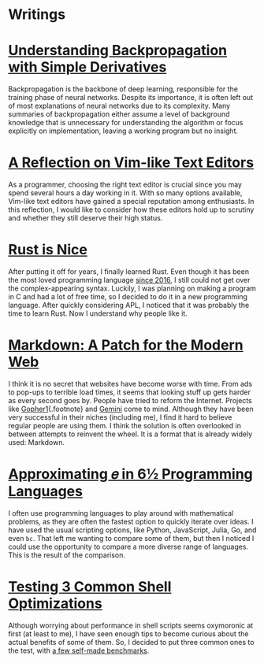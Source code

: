 # Writings

# [Understanding Backpropagation with Simple Derivatives](understanding-backpropagation-with-simple-derivatives.md)
Backpropagation is the backbone of deep learning,
responsible for the training phase of neural networks.
Despite its importance,
it is often left out of most explanations of neural networks
due to its complexity.
Many summaries of backpropagation
either assume a level of background knowledge that is unnecessary
for understanding the algorithm
or focus explicitly on implementation,
leaving a working program but no insight.

# [A Reflection on Vim-like Text Editors](a-reflection-on-vim-like-text-editors.md)
As a programmer, choosing the right text editor is crucial
since you may spend several hours a day working in it.
With so many options available,
Vim-like text editors have gained a special reputation among enthusiasts.
In this reflection,
I would like to consider how these editors hold up to scrutiny
and whether they still deserve their high status.

# [Rust is Nice](rust-is-nice.md)
After putting it off for years,
I finally learned Rust.
Even though it has been the most loved programming language [since 2016](https://insights.stackoverflow.com/survey/2016#technology-most-loved-dreaded-and-wanted),
I still could not get over the complex-appearing syntax.
Luckily, I was planning on making a program in C and had a lot of free time,
so I decided to do it in a new programming language.
After quickly considering APL,
I noticed that it was probably the time to learn Rust.
Now I understand why people like it.

# [Markdown: A Patch for the Modern Web](markdown--a-patch-for-the-modern-web.md)
I think it is no secret that websites have become worse with time.
From ads to pop-ups to terrible load times,
it seems that looking stuff up gets harder as every second goes by.
People have tried to reform the Internet.
Projects like [Gopher](https://en.wikipedia.org/wiki/Gopher_(protocol))[1](#gopher){.footnote}
and [Gemini](https://gemini.circumlunar.space/) come to mind.
Although they have been very successful in their niches (including me),
I find it hard to believe regular people are using them.
I think the solution is often overlooked in between attempts to reinvent the wheel.
It is a format that is already widely used: Markdown.

# [Approximating 𝑒 in 6½ Programming Languages](approximating----in-6--programming-languages.md)
I often use programming languages to play around with mathematical problems,
as they are often the fastest option to quickly iterate over ideas.
I have used the usual scripting options, like Python, JavaScript, Julia, Go, and even `bc`.
That left me wanting to compare some of them,
but then I noticed I could use the opportunity to compare a more diverse range of languages.
This is the result of the comparison.

# [Testing 3 Common Shell Optimizations](testing-3-common-shell-optimizations.md)
Although worrying about performance in shell scripts seems oxymoronic at first (at least to me),
I have seen enough tips to become curious about the actual benefits of some of them.
So, I decided to put three common ones to the test, with [a few self-made benchmarks](https://github.com/hhhhhhhhhn/bensh).

